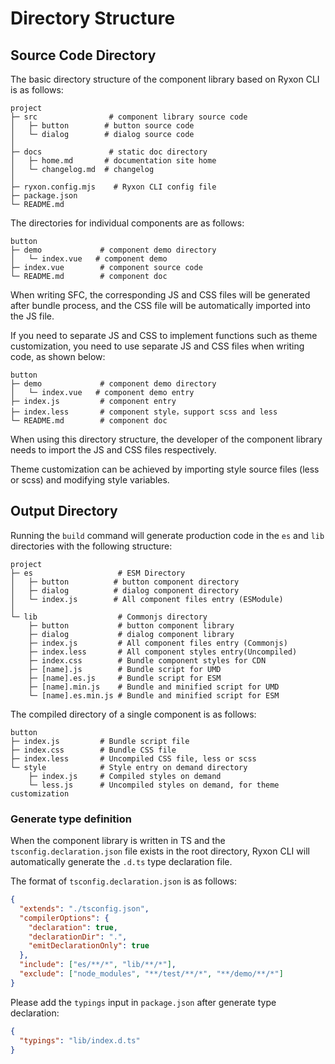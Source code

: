 # Directory Structure

## Source Code Directory

The basic directory structure of the component library based on Ryxon CLI is as follows:

```
project
├─ src                # component library source code
│   ├─ button        # button source code
│   └─ dialog        # dialog source code
│
├─ docs               # static doc directory
│   ├─ home.md       # documentation site home
│   └─ changelog.md  # changelog
│
├─ ryxon.config.mjs    # Ryxon CLI config file
├─ package.json
└─ README.md
```

The directories for individual components are as follows:

```
button
├─ demo             # component demo directory
│   └─ index.vue   # component demo
├─ index.vue        # component source code
└─ README.md        # component doc
```

When writing SFC, the corresponding JS and CSS files will be generated after bundle process, and the CSS file will be automatically imported into the JS file.

If you need to separate JS and CSS to implement functions such as theme customization, you need to use separate JS and CSS files when writing code, as shown below:

```
button
├─ demo             # component demo directory
│   └─ index.vue   # component demo entry
├─ index.js         # component entry
├─ index.less       # component style，support scss and less
└─ README.md        # component doc
```

When using this directory structure, the developer of the component library needs to import the JS and CSS files respectively.

Theme customization can be achieved by importing style source files (less or scss) and modifying style variables.

## Output Directory

Running the `build` command will generate production code in the `es` and `lib` directories with the following structure:

```
project
├─ es                   # ESM Directory
│   ├─ button          # button component directory
│   ├─ dialog          # dialog component directory
│   └─ index.js        # All component files entry (ESModule)
│
└─ lib                  # Commonjs directory
    ├─ button           # button component library
    ├─ dialog           # dialog component library
    ├─ index.js         # All component files entry (Commonjs)
    ├─ index.less       # All component styles entry(Uncompiled)
    ├─ index.css        # Bundle component styles for CDN
    ├─ [name].js        # Bundle script for UMD
    ├─ [name].es.js     # Bundle script for ESM
    ├─ [name].min.js    # Bundle and minified script for UMD
    └─ [name].es.min.js # Bundle and minified script for ESM
```

The compiled directory of a single component is as follows:

```
button
├─ index.js         # Bundle script file
├─ index.css        # Bundle CSS file
├─ index.less       # Uncompiled CSS file, less or scss
└─ style            # Style entry on demand directory
    ├─ index.js     # Compiled styles on demand
    └─ less.js      # Uncompiled styles on demand, for theme customization
```

### Generate type definition

When the component library is written in TS and the `tsconfig.declaration.json` file exists in the root directory, Ryxon CLI will automatically generate the `.d.ts` type declaration file.

The format of `tsconfig.declaration.json` is as follows:

```json
{
  "extends": "./tsconfig.json",
  "compilerOptions": {
    "declaration": true,
    "declarationDir": ".",
    "emitDeclarationOnly": true
  },
  "include": ["es/**/*", "lib/**/*"],
  "exclude": ["node_modules", "**/test/**/*", "**/demo/**/*"]
}
```

Please add the `typings` input in `package.json` after generate type declaration:

```json
{
  "typings": "lib/index.d.ts"
}
```
